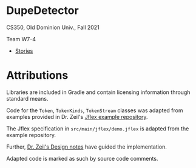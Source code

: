 # DupeDetector

CS350, Old Dominion Univ., Fall 2021

Team W7-4

* [Stories](https://trello.com/b/XxTMxuGT/refactor-project-management)


# Attributions

Libraries are included in Gradle and contain licensing information through standard
means.

Code for the `Token`, `TokenKinds`, `TokenStream` classes  was adapted from
examples provided in Dr. Zeil's
[Jflex example repository](https://git.cs.odu.edu/zeil/jflexdemo/-/tree/master).

The Jflex specification in `src/main/jflex/demo.jflex` is adapted from the example
repository.

Further, [Dr. Zeil's Design notes](https://www.cs.odu.edu/~zeil/cs350/f21/Protected/refactoringDesign/index.html#lexical-analysis)
have guided the implementation.

Adapted code is marked as such by source code comments.


